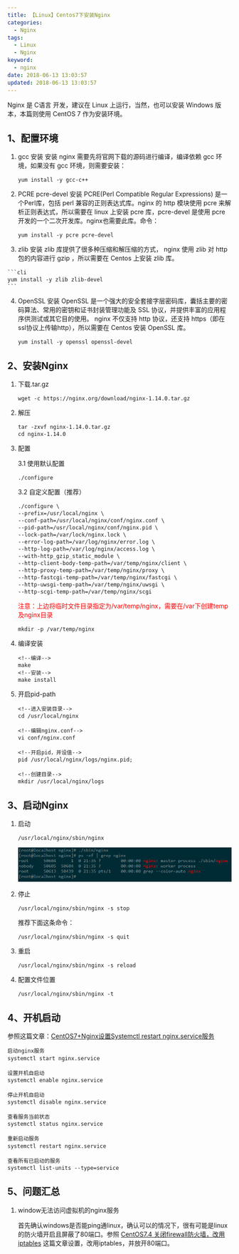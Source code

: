 ```yaml
---
title: 【Linux】Centos7下安装Nginx
categories:
  - Nginx
tags:
  - Linux
  - Nginx
keyword:
  - nginx
date: 2018-06-13 13:03:57
updated: 2018-06-13 13:03:57
---
```

Nginx 是 C语言 开发，建议在 Linux 上运行，当然，也可以安装 Windows 版本，本篇则使用 CentOS 7 作为安装环境。

<!-- more -->

## 1、配置环境

 1. gcc 安装
    安装 nginx 需要先将官网下载的源码进行编译，编译依赖 gcc 环境，如果没有 gcc 环境，则需要安装：
    
    ```cli
    yum install -y gcc-c++
    ```
 
 2. PCRE pcre-devel 安装
    PCRE(Perl Compatible Regular Expressions) 是一个Perl库，包括 perl 兼容的正则表达式库。nginx 的 http 模块使用 pcre 来解析正则表达式，所以需要在 linux 上安装 pcre 库，pcre-devel 是使用 pcre 开发的一个二次开发库。nginx也需要此库。命令：

    ```cli
    yum install -y pcre pcre-devel
    ```

 3.  zlib 安装
    zlib 库提供了很多种压缩和解压缩的方式， nginx 使用 zlib 对 http 包的内容进行 gzip ，所以需要在 Centos 上安装 zlib 库。

    ```cli
    yum install -y zlib zlib-devel
    ```

 4. OpenSSL 安装
    OpenSSL 是一个强大的安全套接字层密码库，囊括主要的密码算法、常用的密钥和证书封装管理功能及 SSL 协议，并提供丰富的应用程序供测试或其它目的使用。
nginx 不仅支持 http 协议，还支持 https（即在ssl协议上传输http），所以需要在 Centos 安装 OpenSSL 库。
    
    ```cli
    yum install -y openssl openssl-devel
    ```

## 2、安装Nginx

 1. 下载.tar.gz

    ```cli
    wget -c https://nginx.org/download/nginx-1.14.0.tar.gz   
    ```

 2. 解压

    ```clivi
    tar -zxvf nginx-1.14.0.tar.gz 
    cd nginx-1.14.0
    ```
    
 3. 配置
 
    3.1 使用默认配置
    
    ```cli
    ./configure
    ```
    
    3.2 自定义配置（推荐）
    

        ./configure \
        --prefix=/usr/local/nginx \
        --conf-path=/usr/local/nginx/conf/nginx.conf \
        --pid-path=/usr/local/nginx/conf/nginx.pid \
        --lock-path=/var/lock/nginx.lock \
        --error-log-path=/var/log/nginx/error.log \
        --http-log-path=/var/log/nginx/access.log \
        --with-http_gzip_static_module \
        --http-client-body-temp-path=/var/temp/nginx/client \
        --http-proxy-temp-path=/var/temp/nginx/proxy \
        --http-fastcgi-temp-path=/var/temp/nginx/fastcgi \
        --http-uwsgi-temp-path=/var/temp/nginx/uwsgi \
        --http-scgi-temp-path=/var/temp/nginx/scgi
  
    
    <font color="red">注意：上边将临时文件目录指定为/var/temp/nginx，需要在/var下创建temp及nginx目录</font>
    
    ```cli
    mkdir -p /var/temp/nginx
    ```
    
    
 4. 编译安装

    ```cli
    <!--编译-->
    make
    <!--安装-->
    make install
    ```
    
 5. 开启pid-path
    
    ```cli
    <!--进入安装目录-->
    cd /usr/local/nginx
    
    <!--编辑nginx.conf-->
    vi conf/nginx.conf
    
    <!--开启pid，并设值-->
    pid /usr/local/nginx/logs/nginx.pid;
    
    <!--创建目录-->
    mkdir /usr/local/nginx/logs
    ```

 
## 3、启动Nginx

 1. 启动

    ```cli
    /usr/local/nginx/sbin/nginx 
    ```

    ![此处输入图片的描述][1]
    
 2. 停止
 
    ```cli
    /usr/local/nginx/sbin/nginx -s stop
    ```
    
    推荐下面这条命令：
    ```cli
    /usr/local/nginx/sbin/nginx -s quit
    ```

 3. 重启
    
    ```cli
    /usr/local/nginx/sbin/nginx -s reload
    ```
    
 4. 配置文件位置

    ```cli
    /usr/local/nginx/sbin/nginx -t
    ```
    
## 4、开机启动

参照这篇文章：[CentOS7+Nginx设置Systemctl restart nginx.service服务][2]

    启动nginx服务
    systemctl start nginx.service　
    
    设置开机自启动
    systemctl enable nginx.service
    
    停止开机自启动
    systemctl disable nginx.service
    
    查看服务当前状态
    systemctl status nginx.service
    
    重新启动服务
    systemctl restart nginx.service　
    
    查看所有已启动的服务
    systemctl list-units --type=service

## 5、问题汇总

 1. window无法访问虚拟机的nginx服务

    首先确认windows是否能ping通linux，确认可以的情况下，很有可能是linux的防火墙开启且屏蔽了80端口。参照 [CentOS7.4 关闭firewall防火墙，改用iptables][3] 这篇文章设置，改用iptables，并放开80端口。
 



  [1]: https://raw.githubusercontent.com/kevinXiao2016/kevinXiao2016.github.io/hexo/imageStorage/nginx/nginx_start.png
  [2]: https://blog.csdn.net/qq_36441027/article/details/80636526
  [3]: https://blog.csdn.net/u010071211/article/details/79244404